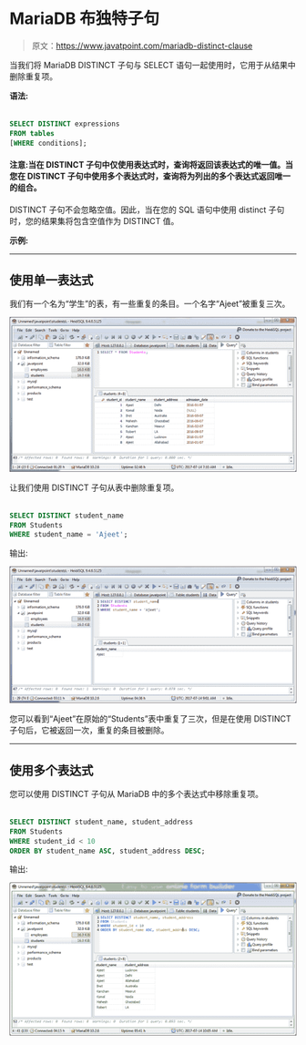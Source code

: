 # MariaDB 布独特子句

> 原文：<https://www.javatpoint.com/mariadb-distinct-clause>

当我们将 MariaDB DISTINCT 子句与 SELECT 语句一起使用时，它用于从结果中删除重复项。

**语法:**

```sql

SELECT DISTINCT expressions
FROM tables
[WHERE conditions]; 

```

#### 注意:当在 DISTINCT 子句中仅使用表达式时，查询将返回该表达式的唯一值。当您在 DISTINCT 子句中使用多个表达式时，查询将为列出的多个表达式返回唯一的组合。
DISTINCT 子句不会忽略空值。因此，当在您的 SQL 语句中使用 distinct 子句时，您的结果集将包含空值作为 DISTINCT 值。

**示例:**

* * *

## 使用单一表达式

我们有一个名为“学生”的表，有一些重复的条目。一个名字“Ajeet”被重复三次。

![Mariadb Distinct clause 1](img/96085853231a10723826b9a6982affe5.png)

让我们使用 DISTINCT 子句从表中删除重复项。

```sql

SELECT DISTINCT student_name
FROM Students
WHERE student_name = 'Ajeet'; 

```

输出:

![Mariadb Distinct clause 2](img/32973859d4f5a76a81b181d6f58582a5.png)

您可以看到“Ajeet”在原始的“Students”表中重复了三次，但是在使用 DISTINCT 子句后，它被返回一次，重复的条目被删除。

* * *

## 使用多个表达式

您可以使用 DISTINCT 子句从 MariaDB 中的多个表达式中移除重复项。

```sql

SELECT DISTINCT student_name, student_address
FROM Students
WHERE student_id < 10
ORDER BY student_name ASC, student_address DESC;

```

输出:

![Mariadb Distinct clause 3](img/6205c8d1b1c8857835a11290a977fe8a.png)